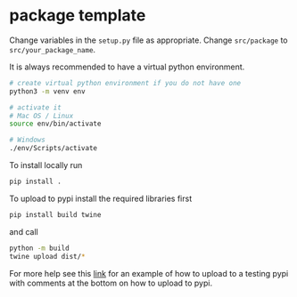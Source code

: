 # package template

Change variables in the ``setup.py`` file as appropriate. Change ``src/package`` to ``src/your_package_name``.

It is always recommended to have a virtual python environment.

```bash
# create virtual python environment if you do not have one
python3 -m venv env

# activate it
# Mac OS / Linux
source env/bin/activate

# Windows
./env/Scripts/activate
```

To install locally run

```bash
pip install .
```

To upload to pypi install the required libraries first

```bash
pip install build twine
```

and call

```bash
python -m build
twine upload dist/*
```

For more help see this [link](https://packaging.python.org/en/latest/tutorials/packaging-projects/#uploading-the-distribution-archives) for an example of how to upload to a testing pypi with comments at the bottom on how to upload to pypi.
